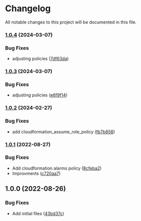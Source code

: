# Changelog

All notable changes to this project will be documented in this file.

### [1.0.4](https://github.com/ganexcloud/terraform-aws-serverless/compare/v1.0.3...v1.0.4) (2024-03-07)


### Bug Fixes

* adjusting policies ([7df63da](https://github.com/ganexcloud/terraform-aws-serverless/commit/7df63da6e25eccc4f2017f3c48a9173b60fe7dbc))

### [1.0.3](https://github.com/ganexcloud/terraform-aws-serverless/compare/v1.0.2...v1.0.3) (2024-03-07)


### Bug Fixes

* adjusting policies ([e6f9f14](https://github.com/ganexcloud/terraform-aws-serverless/commit/e6f9f143f0f64e3e42421e10e2fa0e557f85a13d))

### [1.0.2](https://github.com/ganexcloud/terraform-aws-serverless/compare/v1.0.1...v1.0.2) (2024-02-27)


### Bug Fixes

* add cloudformation_assume_role_policy ([fb7b858](https://github.com/ganexcloud/terraform-aws-serverless/commit/fb7b85814fcbfd5ea77093aa1308b525a83ec262))

### [1.0.1](https://github.com/ganexcloud/terraform-aws-serverless/compare/v1.0.0...v1.0.1) (2022-08-27)


### Bug Fixes

* Add cloudformation alarms policy ([8cfeba2](https://github.com/ganexcloud/terraform-aws-serverless/commit/8cfeba2b22b2d1a9216307ca43ea696b9a4dd889))
* Improvments ([c720aa7](https://github.com/ganexcloud/terraform-aws-serverless/commit/c720aa76093de0a58cec13151ca8671123dca3df))

## 1.0.0 (2022-08-26)


### Bug Fixes

* Add initial files ([43bd37c](https://github.com/ganexcloud/terraform-aws-serverless/commit/43bd37cb3dc0a3f8717ecdcd3b4dd6fbd26fc25b))

